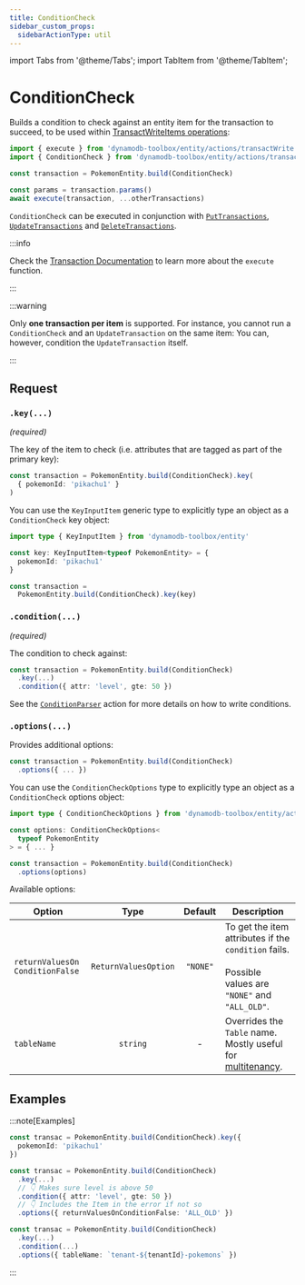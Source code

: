 ```yaml
---
title: ConditionCheck
sidebar_custom_props:
  sidebarActionType: util
---
```


import Tabs from '@theme/Tabs';
import TabItem from '@theme/TabItem';

# ConditionCheck

Builds a condition to check against an entity item for the transaction to succeed, to be used within [TransactWriteItems operations](https://docs.aws.amazon.com/amazondynamodb/latest/APIReference/API_TransactWriteItems.html):

```ts
import { execute } from 'dynamodb-toolbox/entity/actions/transactWrite'
import { ConditionCheck } from 'dynamodb-toolbox/entity/actions/transactCheck'

const transaction = PokemonEntity.build(ConditionCheck)

const params = transaction.params()
await execute(transaction, ...otherTransactions)
```

`ConditionCheck` can be executed in conjunction with [`PutTransactions`](../13-transact-put/index.md), [`UpdateTransactions`](../15-transact-update/index.md) and [`DeleteTransactions`](../14-transact-delete/index.md).

:::info

Check the [Transaction Documentation](../11-transactions/index.md#transactwrite) to learn more about the `execute` function.

:::

:::warning

Only **one transaction per item** is supported. For instance, you cannot run a `ConditionCheck` and an `UpdateTransaction` on the same item: You can, however, condition the `UpdateTransaction` itself.

:::

## Request

### `.key(...)`

<p style={{ marginTop: '-15px' }}><i>(required)</i></p>

The key of the item to check (i.e. attributes that are tagged as part of the primary key):

```ts
const transaction = PokemonEntity.build(ConditionCheck).key(
  { pokemonId: 'pikachu1' }
)
```

You can use the `KeyInputItem` generic type to explicitly type an object as a `ConditionCheck` key object:

```ts
import type { KeyInputItem } from 'dynamodb-toolbox/entity'

const key: KeyInputItem<typeof PokemonEntity> = {
  pokemonId: 'pikachu1'
}

const transaction =
  PokemonEntity.build(ConditionCheck).key(key)
```

### `.condition(...)`

<p style={{ marginTop: '-15px' }}><i>(required)</i></p>

The condition to check against:

```ts
const transaction = PokemonEntity.build(ConditionCheck)
  .key(...)
  .condition({ attr: 'level', gte: 50 })
```

See the [`ConditionParser`](../19-parse-condition/index.md#building-conditions) action for more details on how to write conditions.

### `.options(...)`

Provides additional options:

```ts
const transaction = PokemonEntity.build(ConditionCheck)
  .options({ ... })
```

You can use the `ConditionCheckOptions` type to explicitly type an object as a `ConditionCheck` options object:

```ts
import type { ConditionCheckOptions } from 'dynamodb-toolbox/entity/actions/transactCheck'

const options: ConditionCheckOptions<
  typeof PokemonEntity
> = { ... }

const transaction = PokemonEntity.build(ConditionCheck)
  .options(options)
```

Available options:

| Option                                          |         Type         | Default  | Description                                                                                                 |
| ----------------------------------------------- | :------------------: | :------: | ----------------------------------------------------------------------------------------------------------- |
| <code>returnValuesOn<wbr/>ConditionFalse</code> | `ReturnValuesOption` | `"NONE"` | To get the item attributes if the `condition` fails.<br/><br/>Possible values are `"NONE"` and `"ALL_OLD"`. |
| `tableName`                                     |       `string`       |    -     | Overrides the `Table` name. Mostly useful for [multitenancy](https://en.wikipedia.org/wiki/Multitenancy).   |

## Examples

:::note[Examples]

<Tabs>
<TabItem value="basic" label="Basic">

```ts
const transac = PokemonEntity.build(ConditionCheck).key({
  pokemonId: 'pikachu1'
})
```

</TabItem>
<TabItem value="return-values" label="Return Values">

```ts
const transac = PokemonEntity.build(ConditionCheck)
  .key(...)
  // 👇 Makes sure level is above 50
  .condition({ attr: 'level', gte: 50 })
  // 👇 Includes the Item in the error if not so
  .options({ returnValuesOnConditionFalse: 'ALL_OLD' })
```

</TabItem>
<TabItem value="multitenant" label="Multitenant">

```ts
const transac = PokemonEntity.build(ConditionCheck)
  .key(...)
  .condition(...)
  .options({ tableName: `tenant-${tenantId}-pokemons` })
```

</TabItem>
</Tabs>

:::
